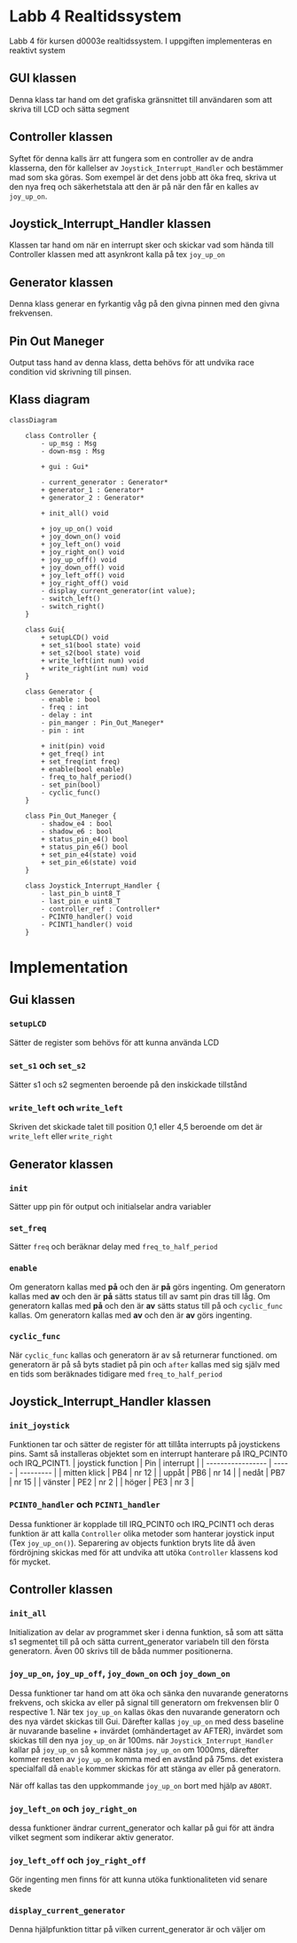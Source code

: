 # Labb 4 Realtidssystem
Labb 4 för kursen d0003e realtidssystem.
I uppgiften implementeras en reaktivt system

## GUI klassen
Denna klass tar hand om det grafiska gränsnittet till användaren som att skriva till LCD och sätta segment

## Controller klassen
Syftet för denna kalls ärr att fungera som en controller av de andra klasserna,
den för kallelser av ``Joystick_Interrupt_Handler`` och bestämmer mad som ska göras.
Som exempel är det dens jobb att öka freq, skriva ut den nya freq 
och säkerhetstala att den är på när den får en kalles av ``joy_up_on``.

## Joystick_Interrupt_Handler klassen
Klassen tar hand om när en interrupt sker och skickar vad som hända till Controller klassen med att asynkront kalla på tex ``joy_up_on`` 

## Generator klassen
Denna klass generar en fyrkantig våg på den givna pinnen med den givna frekvensen.

## Pin Out Maneger
Output tass hand av denna klass, detta behövs för att undvika race condition vid skrivning till pinsen.  

## Klass diagram
<!--
hur klass diagramed görs
https://mermaid.js.org/syntax/classDiagram.html
-->
```mermaid
classDiagram

    class Controller {
        - up_msg : Msg
        - down-msg : Msg

        + gui : Gui*

        - current_generator : Generator*
        + generator_1 : Generator*
        + generator_2 : Generator*

        + init_all() void

        + joy_up_on() void
        + joy_down_on() void
        + joy_left_on() void
        + joy_right_on() void
        + joy_up_off() void
        + joy_down_off() void
        + joy_left_off() void
        + joy_right_off() void
        - display_current_generator(int value);
        - switch_left()
        - switch_right()
    }
    
    class Gui{
        + setupLCD() void
        + set_s1(bool state) void
        + set_s2(bool state) void
        + write_left(int num) void
        + write_right(int num) void
    }

    class Generator {
        - enable : bool
        - freq : int
        - delay : int
        - pin_manger : Pin_Out_Maneger*
        - pin : int

        + init(pin) void
        + get_freq() int
        + set_freq(int freq)
        + enable(bool enable)
        - freq_to_half_period()
        - set_pin(bool)
        - cyclic_func()
    }

    class Pin_Out_Maneger {
        - shadow_e4 : bool
        - shadow_e6 : bool
        + status_pin_e4() bool
        + status_pin_e6() bool
        + set_pin_e4(state) void
        + set_pin_e6(state) void
    }

    class Joystick_Interrupt_Handler {
        - last_pin_b uint8_T
        - last_pin_e uint8_T
        - controller_ref : Controller*
        - PCINT0_handler() void
        - PCINT1_handler() void
    }
```

# Implementation

## Gui klassen

### ``setupLCD``
Sätter de register som behövs för att kunna använda LCD

### ``set_s1`` och ``set_s2``
Sätter s1 och s2 segmenten beroende på den inskickade tillstånd

### ``write_left`` och ``write_left``
Skriven det skickade talet till position 0,1 eller 4,5 beroende om det är ``write_left`` eller ``write_right``

## Generator klassen

### ``init``
Sätter upp pin för output och initialselar andra variabler

### ``set_freq``
Sätter ``freq`` och beräknar delay med ``freq_to_half_period``

### ``enable``
Om generatorn kallas med **på** och den är **på** görs ingenting.
Om generatorn kallas med **av** och den är **på** sätts status till av samt pin dras till låg.
Om generatorn kallas med **på** och den är **av** sätts status till på och ``cyclic_func`` kallas.
Om generatorn kallas med **av** och den är **av** görs ingenting.

### ``cyclic_func``
När ``cyclic_func`` kallas och generatorn är av så returnerar functioned.
om generatorn är på så byts stadiet på pin och ``after`` kallas med sig själv med en
tids som beräknades tidigare med ``freq_to_half_period``

## Joystick_Interrupt_Handler klassen

### ``init_joystick``
Funktionen tar och sätter de register för att tillåta interrupts på joystickens pins.
Samt så installeras objektet som en interrupt hanterare på IRQ_PCINT0 och IRQ_PCINT1.
| joystick function | Pin   | interrupt |
| ----------------- | ----- | --------- |
| mitten klick      | PB4   | nr 12     |
| uppåt             | PB6   | nr 14     | 
| nedåt             | PB7   | nr 15     | 
| vänster           | PE2   | nr 2      | 
| höger             | PE3   | nr 3      |

### ``PCINT0_handler`` och ``PCINT1_handler``
Dessa funktioner är kopplade till IRQ_PCINT0 och IRQ_PCINT1
och deras funktion är att kalla ``Controller`` olika metoder som hanterar joystick input
(Tex ``joy_up_on()``).
Separering av objects funktion bryts lite då även fördröjning skickas med för att undvika att utöka ``Controller`` klassens kod för mycket.

## Controller klassen

### ``init_all``
Initialization av delar av programmet sker i denna funktion,
så som att sätta s1 segmentet till på och sätta current_generator variabeln till den första generatorn.
Även 00 skrivs till de båda nummer positionerna.

### ``joy_up_on``, ``joy_up_off``, ``joy_down_on`` och ``joy_down_on``
Dessa funktioner tar hand om att öka och sänka den nuvarande generatorns frekvens, och skicka av eller på signal till generatorn om frekvensen blir 0 respective 1.
När tex ``joy_up_on`` kallas ökas den nuvarande generatorn och des nya värdet skickas till Gui.
Därefter kallas ``joy_up_on`` med dess baseline är nuvarande baseline + invärdet (omhändertaget av AFTER), invärdet som skickas till den nya ``joy_up_on``
är 100ms. när ``Joystick_Interrupt_Handler`` kallar på ``joy_up_on`` så kommer nästa ``joy_up_on`` om 1000ms,
därefter kommer resten av ``joy_up_on`` komma med en avstånd på 75ms.
det existera specialfall då ``enable`` kommer skickas för att stänga av eller på generatorn. 

När off kallas tas den uppkommande ``joy_up_on`` bort med hjälp av ``ABORT``.

### ``joy_left_on`` och ``joy_right_on``
dessa funktioner ändrar current_generator och kallar på gui för att ändra vilket segment som indikerar aktiv generator.

### ``joy_left_off`` och ``joy_right_off``
Gör ingenting men finns för att kunna utöka funktionaliteten vid senare skede

### ``display_current_generator``
Denna hjälpfunktion tittar på vilken current_generator är och väljer om 

